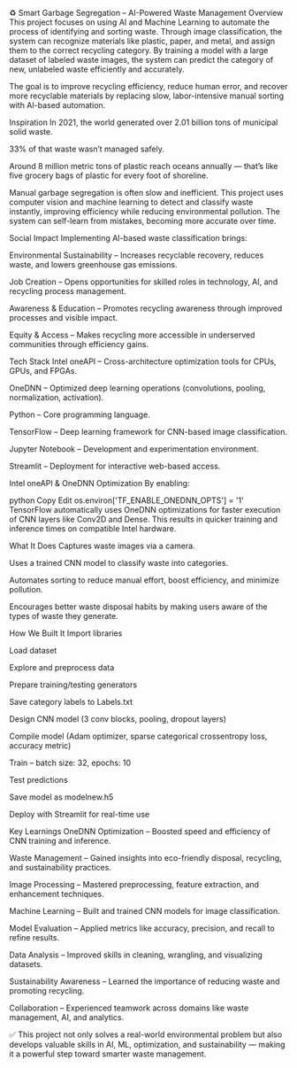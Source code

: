 ♻ Smart Garbage Segregation – AI-Powered Waste Management
Overview
This project focuses on using AI and Machine Learning to automate the process of identifying and sorting waste. Through image classification, the system can recognize materials like plastic, paper, and metal, and assign them to the correct recycling category. By training a model with a large dataset of labeled waste images, the system can predict the category of new, unlabeled waste efficiently and accurately.

The goal is to improve recycling efficiency, reduce human error, and recover more recyclable materials by replacing slow, labor-intensive manual sorting with AI-based automation.

Inspiration
In 2021, the world generated over 2.01 billion tons of municipal solid waste.

33% of that waste wasn’t managed safely.

Around 8 million metric tons of plastic reach oceans annually — that’s like five grocery bags of plastic for every foot of shoreline.

Manual garbage segregation is often slow and inefficient. This project uses computer vision and machine learning to detect and classify waste instantly, improving efficiency while reducing environmental pollution. The system can self-learn from mistakes, becoming more accurate over time.

Social Impact
Implementing AI-based waste classification brings:

Environmental Sustainability – Increases recyclable recovery, reduces waste, and lowers greenhouse gas emissions.

Job Creation – Opens opportunities for skilled roles in technology, AI, and recycling process management.

Awareness & Education – Promotes recycling awareness through improved processes and visible impact.

Equity & Access – Makes recycling more accessible in underserved communities through efficiency gains.

Tech Stack
Intel oneAPI – Cross-architecture optimization tools for CPUs, GPUs, and FPGAs.

OneDNN – Optimized deep learning operations (convolutions, pooling, normalization, activation).

Python – Core programming language.

TensorFlow – Deep learning framework for CNN-based image classification.

Jupyter Notebook – Development and experimentation environment.

Streamlit – Deployment for interactive web-based access.

Intel oneAPI & OneDNN Optimization
By enabling:

python
Copy
Edit
os.environ['TF_ENABLE_ONEDNN_OPTS'] = '1'
TensorFlow automatically uses OneDNN optimizations for faster execution of CNN layers like Conv2D and Dense. This results in quicker training and inference times on compatible Intel hardware.

What It Does
Captures waste images via a camera.

Uses a trained CNN model to classify waste into categories.

Automates sorting to reduce manual effort, boost efficiency, and minimize pollution.

Encourages better waste disposal habits by making users aware of the types of waste they generate.

How We Built It
Import libraries

Load dataset

Explore and preprocess data

Prepare training/testing generators

Save category labels to Labels.txt

Design CNN model (3 conv blocks, pooling, dropout layers)

Compile model (Adam optimizer, sparse categorical crossentropy loss, accuracy metric)

Train – batch size: 32, epochs: 10

Test predictions

Save model as modelnew.h5

Deploy with Streamlit for real-time use

Key Learnings
OneDNN Optimization – Boosted speed and efficiency of CNN training and inference.

Waste Management – Gained insights into eco-friendly disposal, recycling, and sustainability practices.

Image Processing – Mastered preprocessing, feature extraction, and enhancement techniques.

Machine Learning – Built and trained CNN models for image classification.

Model Evaluation – Applied metrics like accuracy, precision, and recall to refine results.

Data Analysis – Improved skills in cleaning, wrangling, and visualizing datasets.

Sustainability Awareness – Learned the importance of reducing waste and promoting recycling.

Collaboration – Experienced teamwork across domains like waste management, AI, and analytics.

✅ This project not only solves a real-world environmental problem but also develops valuable skills in AI, ML, optimization, and sustainability — making it a powerful step toward smarter waste management.
